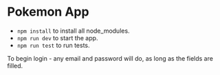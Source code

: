 # Pokemon App

- `npm install` to install all node_modules.
- `npm run dev` to start the app.
- `npm run test` to run tests.

To begin login - any email and password will do, as long as the fields are filled.
